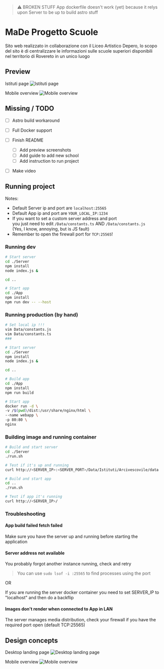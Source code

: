 > ⚠️ BROKEN STUFF
> App dockerfile doesn't work (yet) because it relys upon Server to be up to build astro stuff

# MaDe Progetto Scuole

Sito web realizzato in collaborazione con il Liceo Artistico Depero,
lo scopo del sito è di centralizzare le informazioni sulle scuole superiori
disponibili nel territorio di Rovereto in un unico luogo

## Preview

Istituti page
![Istituti page](/Design/result/desktop/istituti_desktop.png)

Mobile overview
![Mobile overview](/Design/result/desktop/opendays_desktop.png)

## Missing / TODO

- [ ] Astro build workaround
- [ ] Full Docker support

- [ ] Finish README
  - [ ] Add preview screenshots
  - [ ] Add guide to add new school
  - [ ] Add instruction to run project

- [ ] Make video

## Running project

Notes:

- Default Server ip and port are `localhost:25565`
- Default App ip and port are `YOUR_LOCAL_IP:1234`
- If you want to set a custom server address and port \
  you just need to edit `/Data/constants.ts` AND `/Data/constants.js` \
  (Yes, I know, annoying, but is JS fault)
- Remember to open the firewall port for `TCP:25565`!

### Running dev

```bash
# Start server
cd ./Server
npm install
node index.js &

cd ..

# Start app
cd ./App 
npm install
npm run dev -- --host
```

### Running production (by hand)

```bash
# Set local ip !!!
vim Data/constants.js
vim Data/constants.ts
### 

# Start server
cd ./Server
npm install
node index.js &

cd ..

# Build app
cd ./App 
npm install
npm run build

# Start app
docker run -d \
-v /$(pwd)/dist:/usr/share/nginx/html \
--name webapp \
-p 80:80 \
nginx
```

### Building image and running container

```bash
# Build and start server
cd ./Server
./run.sh

# Test if it's up and running
curl http://<SERVER_IP>:<SERVER_PORT>/Data/Istituti/Arcivescovile/data.json

# Build and start app
cd ..
./run.sh

# Test if app it's running
curl http://<SERVER_IP>/
```

### Troubleshooting

#### App build failed fetch failed

Make sure you have the server up and running before starting the application

#### Server address not available

You probably forgot another instance running, check and retry

> You can use `sudo lsof -i :25565` to find processes using the port

OR

If you are running the server docker container you need to set SERVER_IP to "localhost" and then do a backflip

#### Images don't render when connected to App in LAN

The server manages media distribution, check your firewall if you have the required port open (default TCP:25565)

## Design concepts

Desktop landing page
![Desktop landing page](/Design/prototype/desktop/landing_desktop.png)

Mobile overview
![Mobile overview](/Design/prototype/mobile/mobile.png)

